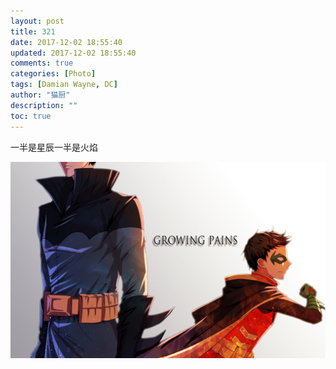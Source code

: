 ```yaml
---
layout: post
title: 321
date: 2017-12-02 18:55:40
updated: 2017-12-02 18:55:40
comments: true
categories: [Photo]
tags: [Damian Wayne, DC]
author: "猫厨"
description: ""
toc: true
---
```


<p>一半是星辰一半是火焰</p>

![](https://raw.githubusercontent.com/alicewish/meowchain247/master/img_cVZNdzJtQk9JV2RVMG9TYmRpVk1vZHZNZWlwTGpmcnVkQkdRbS9mTmJlUUt0b1hhYlNJZ2ZRPT0.jpg)
